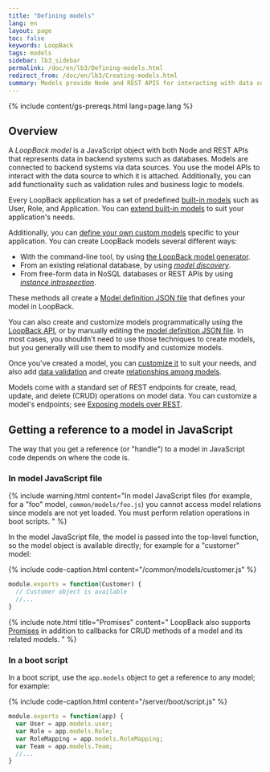 ```yaml
---
title: "Defining models"
lang: en
layout: page
toc: false
keywords: LoopBack
tags: models
sidebar: lb3_sidebar
permalink: /doc/en/lb3/Defining-models.html
redirect_from: /doc/en/lb3/Creating-models.html
summary: Models provide Node and REST APIS for interacting with data sources, performing data validation, and representing relationships among data.
---
```


{% include content/gs-prereqs.html lang=page.lang %}

## Overview

A _LoopBack model_ is a JavaScript object with both Node and REST APIs that represents data in backend systems such as databases.  Models are connected to backend systems via data sources.  You use the model APIs to interact with the data source to which it is attached.
Additionally, you can add functionality such as validation rules and business logic to models.

Every LoopBack application has a set of predefined [built-in models](Using-built-in-models.html) such as User, Role, and Application.
You can [extend built-in models](Extending-built-in-models.html) to suit your application's needs.  

Additionally, you can [define your own custom models](Creating-models.html) specific to your application.  You can create LoopBack models several different ways:

* With the command-line tool, by using [the LoopBack model generator](Using-the-model-generator.html).
* From an existing relational database, by using [_model discovery_](Discovering-models-from-relational-databases.html).
* From free-form data in NoSQL databases or REST APIs by using [_instance introspection_](Creating-models-from-unstructured-data.html).

These methods all create a [Model definition JSON file](Model-definition-JSON-file.html) that defines your model in LoopBack.

You can also create and customize models programmatically using the 
[LoopBack API](http://apidocs.loopback.io/loopback/#loopback-createmodel), or by manually editing the [model definition JSON file](Model-definition-JSON-file.html).
In most cases, you shouldn't need to use those techniques to create models, but you generally will use them to modify and customize models.

Once you've created a model, you can [customize it](Customizing-models.html) to suit your needs, and also add [data validation](Validating-model-data.html) and create [relationships among models](Creating-model-relations.html).

Models come with a standard set of REST endpoints for create, read, update, and delete (CRUD) operations on model data.  You can customize a model's endpoints; see [Exposing models over REST](Exposing-models-over-REST.html).

## Getting a reference to a model in JavaScript

The way that you get a reference (or "handle") to a model in JavaScript code depends on where the code is.

### In model JavaScript file

{% include warning.html content="In model JavaScript files (for example, for a \"foo\" model, `common/models/foo.js`) you cannot access model relations since models are not yet loaded.
You must perform relation operations in boot scripts.
" %}

In the model JavaScript file, the model is passed into the top-level function, so the model object is available directly; for example for a "customer" model:

{% include code-caption.html content="/common/models/customer.js" %}
```javascript
module.exports = function(Customer) {
  // Customer object is available 
  //...
}
```

{% include note.html title="Promises" content="
LoopBack also supports [Promises](https://www.promisejs.org/) in addition to callbacks for CRUD methods of a model and its related models.
" %}

### In a boot script

In a boot script, use the `app.models` object to get a reference to any model; for example:

{% include code-caption.html content="/server/boot/script.js" %}
```javascript
module.exports = function(app) {
  var User = app.models.user;
  var Role = app.models.Role;
  var RoleMapping = app.models.RoleMapping;
  var Team = app.models.Team;
  //...
}
```
